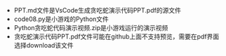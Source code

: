 - PPT.md文件是VsCode生成贪吃蛇演示代码PPT.pdf的源文件
- code08.py是小游戏的Python文件
- Python贪吃蛇代码演示视频.zip是小游戏运行的演示视频
- 贪吃蛇演示代码PPT.pdf文件可能在github上面不支持预览，需要在pdf界面选择download该文件
